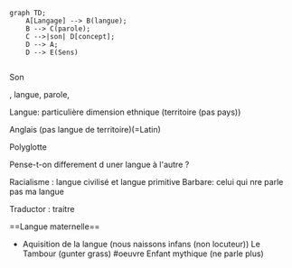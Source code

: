 ```mermaid
graph TD;
    A[Langage] --> B(langue);
    B --> C(parole);
    C -->|son| D[concept];
    D --> A;
    D --> E(Sens)
  
```

Son

, langue, parole, 

Langue: particulière
dimension ethnique (territoire (pas pays))

Anglais (pas langue de territoire)(=Latin)

Polyglotte

Pense-t-on differement d uner langue à l'autre ?

Racialisme : langue civilisé et langue primitive
Barbare: celui qui nre parle pas ma langue

Traductor : traitre

==Langue maternelle==
- Aquisition de la langue (nous naissons infans (non locuteur)) Le Tambour (gunter grass) #oeuvre 
Enfant mythique (ne parle plus)